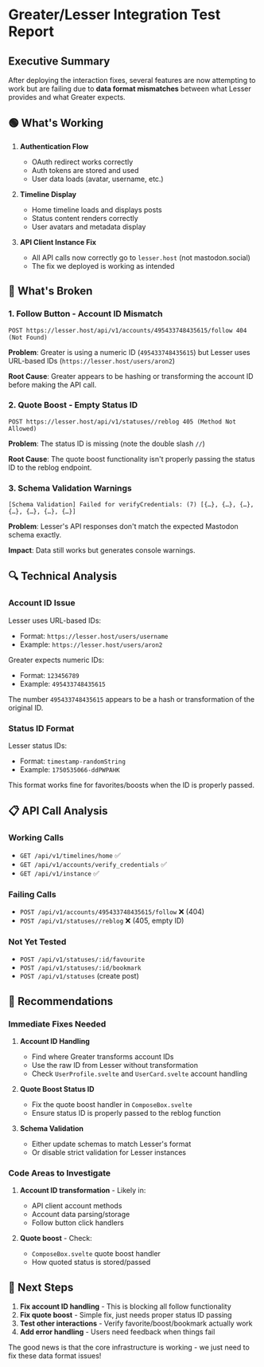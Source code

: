 # Greater/Lesser Integration Test Report

## Executive Summary

After deploying the interaction fixes, several features are now attempting to work but are failing due to **data format mismatches** between what Lesser provides and what Greater expects.

## 🟢 What's Working

1. **Authentication Flow**
   - OAuth redirect works correctly
   - Auth tokens are stored and used
   - User data loads (avatar, username, etc.)

2. **Timeline Display**
   - Home timeline loads and displays posts
   - Status content renders correctly
   - User avatars and metadata display

3. **API Client Instance Fix**
   - All API calls now correctly go to `lesser.host` (not mastodon.social)
   - The fix we deployed is working as intended

## 🔴 What's Broken

### 1. **Follow Button - Account ID Mismatch**
```
POST https://lesser.host/api/v1/accounts/495433748435615/follow 404 (Not Found)
```

**Problem**: Greater is using a numeric ID (`495433748435615`) but Lesser uses URL-based IDs (`https://lesser.host/users/aron2`)

**Root Cause**: Greater appears to be hashing or transforming the account ID before making the API call.

### 2. **Quote Boost - Empty Status ID**
```
POST https://lesser.host/api/v1/statuses//reblog 405 (Method Not Allowed)
```

**Problem**: The status ID is missing (note the double slash `//`)

**Root Cause**: The quote boost functionality isn't properly passing the status ID to the reblog endpoint.

### 3. **Schema Validation Warnings**
```
[Schema Validation] Failed for verifyCredentials: (7) [{…}, {…}, {…}, {…}, {…}, {…}, {…}]
```

**Problem**: Lesser's API responses don't match the expected Mastodon schema exactly.

**Impact**: Data still works but generates console warnings.

## 🔍 Technical Analysis

### Account ID Issue

Lesser uses URL-based IDs:
- Format: `https://lesser.host/users/username`
- Example: `https://lesser.host/users/aron2`

Greater expects numeric IDs:
- Format: `123456789`
- Example: `495433748435615`

The number `495433748435615` appears to be a hash or transformation of the original ID.

### Status ID Format

Lesser status IDs:
- Format: `timestamp-randomString`
- Example: `1750535066-ddPWPAHK`

This format works fine for favorites/boosts when the ID is properly passed.

## 📋 API Call Analysis

### Working Calls
- `GET /api/v1/timelines/home` ✅
- `GET /api/v1/accounts/verify_credentials` ✅
- `GET /api/v1/instance` ✅

### Failing Calls
- `POST /api/v1/accounts/495433748435615/follow` ❌ (404)
- `POST /api/v1/statuses//reblog` ❌ (405, empty ID)

### Not Yet Tested
- `POST /api/v1/statuses/:id/favourite`
- `POST /api/v1/statuses/:id/bookmark`
- `POST /api/v1/statuses` (create post)

## 🚀 Recommendations

### Immediate Fixes Needed

1. **Account ID Handling**
   - Find where Greater transforms account IDs
   - Use the raw ID from Lesser without transformation
   - Check `UserProfile.svelte` and `UserCard.svelte` account handling

2. **Quote Boost Status ID**
   - Fix the quote boost handler in `ComposeBox.svelte`
   - Ensure status ID is properly passed to the reblog function

3. **Schema Validation**
   - Either update schemas to match Lesser's format
   - Or disable strict validation for Lesser instances

### Code Areas to Investigate

1. **Account ID transformation** - Likely in:
   - API client account methods
   - Account data parsing/storage
   - Follow button click handlers

2. **Quote boost** - Check:
   - `ComposeBox.svelte` quote boost handler
   - How quoted status is stored/passed

## 🎯 Next Steps

1. **Fix account ID handling** - This is blocking all follow functionality
2. **Fix quote boost** - Simple fix, just needs proper status ID passing
3. **Test other interactions** - Verify favorite/boost/bookmark actually work
4. **Add error handling** - Users need feedback when things fail

The good news is that the core infrastructure is working - we just need to fix these data format issues!